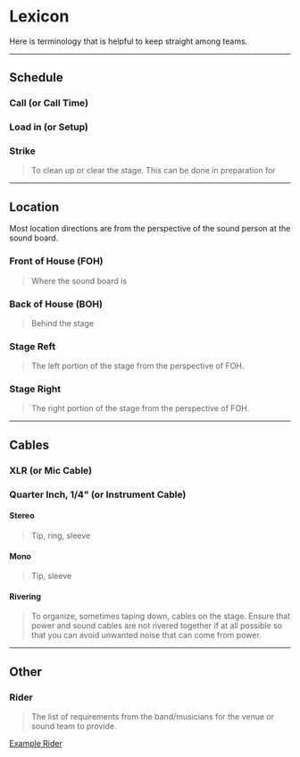 # Lexicon

Here is terminology that is helpful to keep straight among teams.

---
## Schedule

### Call (or Call Time)
>

### Load in (or Setup)
>

### Strike
> To clean up or clear the stage. This can be done in preparation for

---
## Location
Most location directions are from the perspective of the sound person at the sound board.

### Front of House (FOH)
> Where the sound board is

### Back of House (BOH)
> Behind the stage

### Stage Reft
> The left portion of the stage from the perspective of FOH.

### Stage Right
> The right portion of the stage from the perspective of FOH.

---
## Cables

### XLR (or Mic Cable)
>

### Quarter Inch, 1/4" (or Instrument Cable)
#### Stereo
> Tip, ring, sleeve

#### Mono
> Tip, sleeve

#### Rivering
> To organize, sometimes taping down, cables on the stage.
> Ensure that power and sound cables are not rivered together if at all possible so that you can avoid unwanted noise that can come from power.

---
## Other

### Rider
> The list of requirements from the band/musicians for the venue or sound team to provide.

[Example Rider](examples/example-rider.md)
